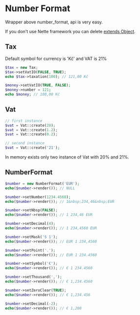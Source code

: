 Number Format
=============

Wrapper above number_format, api is very easy.

If you don't use Nette framework you can delete [extends Object](http://doc.nette.org/cs/php-language-enhancements).

Tax
-------
Default symbol for currency is 'Kč' and VAT is 21%
```php
$tax = new Tax;
$tax->setVatIO(FALSE, TRUE);
echo $tax->taxation(100); // 121,00 Kč

$money->setVatIO(TRUE, FALSE);
$money->number = 121;
echo $money; // 100,00 Kč
```

Vat
-------
```php
// first instance
$vat = Vat::create(20);
$vat = Vat::create(1.2);
$vat = Vat::create(0.2);

// second instance
$vat = Vat::create('21');
```
In memory exists only two instance of Vat with 20% and 21%.

NumberFormat
-------
```php
$number = new NumberFormat('EUR');
echo($number->render()); // NULL

$number->setNumber(1234.4560);
echo($number->render()); // 1&nbsp;234,46&nbsp;EUR

$number->setNbsp(FALSE);
echo($number->render()); // 1 234,46 EUR

$number->setDecimal(4);
echo($number->render()); // 1 234,4560 EUR

$number->setMask('S 1');
echo($number->render()); // EUR 1 234,4560

$number->setPoint('.');
echo($number->render()); // EUR 1 234.4560

$number->setSymbol('€');
echo($number->render()); // € 1 234.4560

$number->setThousand(',');
echo($number->render()); // € 1,234.4560

$number->setZeroClear(TRUE);
echo($number->render()); // € 1,234.456

$number->setDecimal(-2);
echo($number->render()); // € 1,200
```